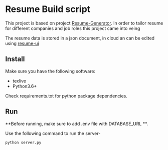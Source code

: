 # Resume Build script

This project is based on project [Resume-Generator](https://github.com/cczhong11/Resume-Generator). In order to tailor resume for different companies and job roles this project came into veing

The resume data is stored in a json document, in cloud an can be edited using [resume-ui](https://github.com/achint227/resume_ui/tree/main/resume)

## Install

Make sure you have the following software:

- texlive
- Python3.6+

Check requirements.txt for python package dependencies.

## Run

**Before running, make sure to add .env file with DATABASE_URL **. 

Use the following command to run the server-

```bash
python server.py
```
